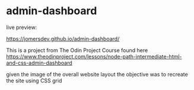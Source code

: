 # admin-dashboard

live preview:

https://jomersdev.github.io/admin-dashboard/


This is a project from The Odin Project Course found here https://www.theodinproject.com/lessons/node-path-intermediate-html-and-css-admin-dashboard

given the image of the overall website layout the objective was to recreate the site using CSS grid
